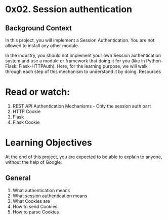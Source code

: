 # 0x02. Session authentication

## Background Context

In this project, you will implement a Session Authentication. You are not allowed to install any other module.

In the industry, you should not implement your own Session authentication system and use a module or framework that doing it for you (like in Python-Flask: Flask-HTTPAuth). Here, for the learning purpose, we will walk through each step of this mechanism to understand it by doing.
Resources

# Read or watch:

1. REST API Authentication Mechanisms - Only the session auth part
2. HTTP Cookie
3. Flask
4. Flask Cookie

# Learning Objectives

At the end of this project, you are expected to be able to explain to anyone, without the help of Google:

## General

1. What authentication means
2. What session authentication means
3. What Cookies are
4. How to send Cookies
5. How to parse Cookies
